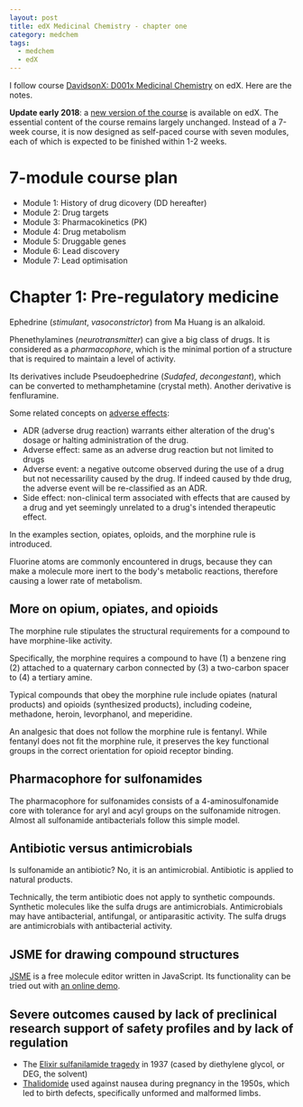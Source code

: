 ```yaml
---
layout: post
title: edX Medicinal Chemistry - chapter one 
category: medchem
tags: 
  - medchem
  - edX
---
```


I follow course [DavidsonX: D001x Medicinal Chemistry](https://courses.edx.org/courses/course-v1:DavidsonX+D001x+1T2016/info) on edX. Here are the notes.

**Update early 2018**: a [new version of the course](https://courses.edx.org/courses/course-v1:DavidsonX+D001x+1T2018) is available on edX. The essential content of the course remains largely unchanged. Instead of a 7-week course, it is now designed as self-paced course with seven modules, each of which is expected to be finished within 1-2 weeks.

# 7-module course plan

* Module 1: History of drug dicovery (DD hereafter)
* Module 2: Drug targets
* Module 3: Pharmacokinetics (PK)
* Module 4: Drug metabolism
* Module 5: Druggable genes
* Module 6: Lead discovery
* Module 7: Lead optimisation

# Chapter 1: Pre-regulatory medicine

Ephedrine (_stimulant_, _vasoconstrictor_) from Ma Huang is an alkaloid.

[Structure of Ephedrine, from Wiki]: https://de.wikipedia.org/wiki/Ephedrin#/media/File:(-)-Ephedrin.svg "Structure of Ephedrine"

Phenethylamines (_neurotransmitter_) can give a big class of drugs. It is considered as a _pharmacophore_, which is the minimal portion of a structure that is required to maintain a level of activity.

Its derivatives include Pseudoephedrine (_Sudafed_, _decongestant_), which can be converted to methamphetamine (crystal meth). Another derivative is fenfluramine.

Some related concepts on [adverse effects](https://courses.edx.org/courses/course-v1:DavidsonX+D001x+1T2016/courseware/884c01af81dc4010b0561ced9e78d3ef/1039fdbc0da443569728ef5da331caed/?child=last):
* ADR (adverse drug reaction) warrants either alteration of the drug's dosage or halting administration of the drug.
* Adverse effect: same as an adverse drug reaction but not limited to drugs
* Adverse event: a negative outcome observed during the use of a drug but not necessarility caused by the drug. If indeed caused by thde drug, the adverse event will be re-classified as an ADR.
* Side effect: non-clinical term associated with effects that are caused by a drug and yet seemingly unrelated to a drug's intended therapeutic effect.

In the examples section, opiates, oploids, and the morphine rule is introduced.

Fluorine atoms are commonly encountered in drugs, because they can make a molecule more inert to the body's metabolic reactions, therefore causing a lower rate of metabolism.

## More on opium, opiates, and opioids

The morphine rule stipulates the structural requirements for a compound to have morphine-like activity. 

Specifically, the morphine requires a compound to have (1) a benzene ring (2) attached to a quaternary carbon connected by (3) a two-carbon spacer to (4) a tertiary amine. 

Typical compounds that obey the morphine rule include opiates (natural products) and opioids (synthesized products), including codeine, methadone, heroin, levorphanol, and meperidine. 

An analgesic that does not follow the morphine rule is fentanyl. While fentanyl does not fit the morphine rule, it preserves the key functional groups in the correct orientation for opioid receptor binding.

## Pharmacophore for sulfonamides 

The pharmacophore for sulfonamides consists of a 4-aminosulfonamide core with tolerance for aryl and acyl groups on the sulfonamide nitrogen.  Almost all sulfonamide antibacterials follow this simple model.

## Antibiotic versus antimicrobials

Is sulfonamide an antibiotic? No, it is an antimicrobial. Antibiotic is applied to natural products.

Technically, the term antibiotic does not apply to synthetic compounds. Synthetic molecules like the sulfa drugs are antimicrobials.  Antimicrobials may have antibacterial, antifungal, or antiparasitic activity.  The sulfa drugs are antimicrobials with antibacterial activity.

## JSME for drawing compound structures

[JSME](http://peter-ertl.com/jsme/) is a free molecule editor written in JavaScript. Its functionality can be tried out with [an online demo](http://peter-ertl.com/jsme/JSME_2017-02-26/JSME.html).

## Severe outcomes caused by lack of preclinical research support of safety profiles and by lack of regulation

* The [Elixir sulfanilamide tragedy](https://en.wikipedia.org/wiki/Elixir_sulfanilamide) in 1937 (cased by diethylene glycol, or DEG, the solvent)
* [Thalidomide](https://en.wikipedia.org/wiki/Thalidomide) used against nausea during pregnancy in the 1950s, which led to birth defects, specifically unformed and malformed limbs.
